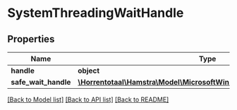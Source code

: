 # SystemThreadingWaitHandle

## Properties
Name | Type | Description | Notes
------------ | ------------- | ------------- | -------------
**handle** | **object** |  | [optional] 
**safe_wait_handle** | [**\Horrentotaal\Hamstra\Model\MicrosoftWin32SafeHandlesSafeWaitHandle**](MicrosoftWin32SafeHandlesSafeWaitHandle.md) |  | [optional] 

[[Back to Model list]](../README.md#documentation-for-models) [[Back to API list]](../README.md#documentation-for-api-endpoints) [[Back to README]](../README.md)


